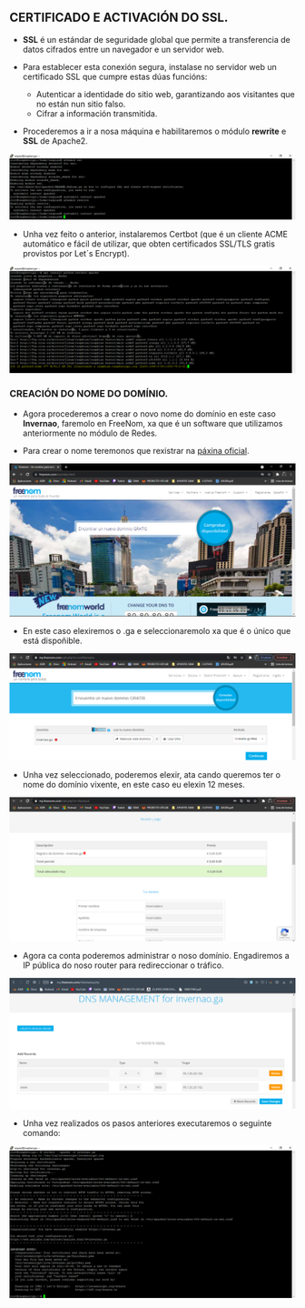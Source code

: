 ## CERTIFICADO E ACTIVACIÓN DO SSL.

- **SSL** é un estándar de seguridade global que permite a transferencia de datos cifrados entre un navegador e un servidor web.

- Para establecer esta conexión segura, instalase no servidor web un certificado SSL que cumpre estas dúas funcións:

    - Autenticar a identidade do sitio web, garantizando aos visitantes que no están nun sitio falso.
    - Cifrar a información transmitida.

- Procederemos a ir a nosa máquina e habilitaremos o módulo **rewrite** e **SSL** de Apache2.


![raspi_1](doc/img/imaxes-certi/certi1.png)


- Unha vez feito o anterior, instalaremos Certbot (que é un cliente ACME automático e fácil de utilizar, que obten certificados SSL/TLS gratis provistos por Let´s Encrypt).


![raspi_1](doc/img/imaxes-certi/certi7.png)


### CREACIÓN DO NOME DO DOMÍNIO.


- Agora procederemos a crear o novo nome do domínio en este caso **Invernao**, faremolo en FreeNom, xa que é un software que utilizamos anteriormente no módulo de Redes. 

- Para crear o nome teremonos que rexistrar na [páxina oficial](https://my.freenom.com/).


![raspi_1](doc/img/imaxes-certi/certi9.png)


- En este caso elexiremos o .ga e seleccionaremolo xa que é o único que está dispoñible.


![raspi_1](doc/img/imaxes-certi/certi8.png)


- Unha vez seleccionado, poderemos elexir, ata cando queremos ter o nome do domínio vixente, en este caso eu elexin 12 meses. 


![raspi_1](doc/img/imaxes-certi/certi10.png)


- Agora ca conta poderemos administrar o noso domínio. Engadiremos a IP pública do noso router para redireccionar o tráfico.


![raspi_1](doc/img/imaxes-certi/certi11.png)


- Unha vez realizados os pasos anteriores executaremos o seguinte comando:


![raspi_1](doc/img/imaxes-certi/certi12.png)




